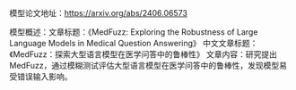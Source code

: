 模型论文地址：https://arxiv.org/abs/2406.06573

模型概述：文章标题：《MedFuzz: Exploring the Robustness of Large Language Models in Medical Question Answering》
中文文章标题：《MedFuzz：探索大型语言模型在医学问答中的鲁棒性》
文章内容：研究提出MedFuzz，通过模糊测试评估大型语言模型在医学问答中的鲁棒性，发现模型易受错误输入影响。
